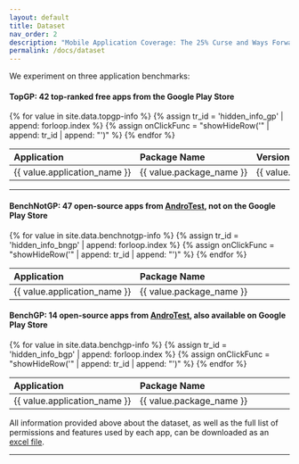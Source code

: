 ```yaml
---
layout: default
title: Dataset
nav_order: 2
description: "Mobile Application Coverage: The 25% Curse and Ways Forward"
permalink: /docs/dataset
---
```




<script type="text/javascript">
        function showHideRow(row) {
            //$("#" + row).toggle();
        }
</script>

<style>
    table {
        overflow-x: auto;
        display: block;
        table-layout:fixed;
        white-space: nowrap;
    }
    .table_dataset .hidden_info {
        display: none;
    }
    .table_dataset {
        border-collapse: collapse;
    }
    .table_dataset tr.app_short:hover td {
        /*background-color: #E6E6FA;*/
    }
    
    td.app, th.app {
        min-width: 150px
    }

    td.package, th.package {
        min-width: 285px
    }
    
</style>

<!-- 
### Selected Google Play Applications

Here put a list of all the applications and on click show the detailed info from the table, should be loaded from excel !-->

We experiment on three application benchmarks: 


#### TopGP: 42 top-ranked free apps from the Google Play Store

<table id="table_topgp" class="table_dataset">
    <thead>
        <tr>
            <th style="text-align: left"> Application</th>
            <th style="text-align: left"> Package Name</th>
            <th style="text-align: left"> Version</th>
            <th style="text-align: left"> Category</th>
            <th style="text-align: left"> Downloads</th>
            <th style="text-align: left"> Popularity</th>
            <th style="text-align: left"> # Activities</th>
            <th style="text-align: left"> Minimum SDK</th>
            <th style="text-align: left"> Target SDK</th>
            <th style="text-align: left"> # Permissions (in Manifest)</th>
            <th style="text-align: left"> # Features (in Manifest)</th>
        </tr>
    </thead>
    <tbody>
    {% for value in site.data.topgp-info %}
    {% assign tr_id = 'hidden_info_gp' | append: forloop.index %}
    {% assign onClickFunc = "showHideRow('" | append: tr_id | append: "')" %}
    <tr onClick="{{ onClickFunc }}" class="app_short">
        <td style="text-align: left"> {{ value.application_name }}</td>
        <td style="text-align: left"> {{ value.package_name }}</td>
        <td style="text-align: left"> {{ value.version }}</td>
        <td style="text-align: left"> {{ value.category }}</td>
        <td style="text-align: left"> {{ value.downloads }}</td>
        <td style="text-align: left"> {{ value.popularity_rank }}</td>
        <td style="text-align: left"> {{ value.activities }}</td>
        <td style="text-align: left"> {{ value.min_sdk }}</td>
        <td style="text-align: left"> {{ value.target_sdk }}</td>
        <td style="text-align: left"> {{ value.num_permissions }}</td>
        <td style="text-align: left"> {{ value.num_features }}</td>
    </tr>
    <tr id= {{ tr_id }} class="hidden_info">
    <!--td></td-->
    <td colspan="11">
        <table>
            <thead>
                <tr>
                    <th style="text-align: left"> List of permissions (in Manifest)</th>
                </tr>
            </thead>
            <tbody>
                {% assign permissions = value.permissions | split: "; " %}
                <tr>
                    <td style="text-align: left"> 
                    {% for permission in permissions %}
                        <tr> <td>{{ permission }}</td></tr>
                    {% endfor %}
                    </td>
                </tr>
                {% assign features = value.features | split: "; " %}
                <thead>
                    <tr>
                        <th style="text-align: left"> List of features (in Manifest)</th>
                    </tr>
                </thead>
                <tr>
                    <td style="text-align: left"> 
                    {% for feature in features %}
                        <tr> <td>{{ feature | split: "implied" | first}}</td></tr>
                    {% endfor %}
                    </td>
                </tr>
            </tbody>
        </table>
    </td>
    </tr>
    {% endfor %}
    </tbody>
</table>

<!--a href="../assets/images/apps-latest.png">
    <img 
        src="../assets/images/apps-latest.png"
        alt="Selected Google Play Applications"
    >
</a-->

---

<!-- 
### Selected Benchmark Applications


We also experiment on a subset applications from the [AndroTest dataset](http://www.cc.gatech.edu/∼orso/software/androtest). From 68 applications originally present in the dataset, we exclude 7 apps which crash on startup and for which we can not reliably identify source code.

We reconstitute the dataset by selecting the latest available version for each of the 61 applications as of 2023.
We further divide it into two datasets depending on whether the applications are also available on the Google Play Store or not, namely:
-->

#### BenchNotGP: 47 open-source apps from [AndroTest](http://www.cc.gatech.edu/∼orso/software/androtest), not on the Google Play Store


<table id="table_bgp" class="table_dataset">
    <thead>
        <tr>
            <th style="text-align: left" class="app"> Application</th>
            <th style="text-align: left"  class="package"> Package Name</th>
            <th style="text-align: left"> Used Version (Latest)</th>
            <th style="text-align: left"> Original Version</th>
            <th style="text-align: left"> Year</th>
            <th style="text-align: left"> Source</th>
            <th style="text-align: left"> # Activities</th>
            <th style="text-align: left"> Minimum SDK</th>
            <th style="text-align: left"> Target SDK</th>
            <th style="text-align: left"> # Permissions (in Manifest)</th>
            <th style="text-align: left"> # Features (in Manifest)</th>
        </tr>
    </thead>
    <tbody>
    {% for value in site.data.benchnotgp-info %}
    {% assign tr_id = 'hidden_info_bngp' | append: forloop.index %}
    {% assign onClickFunc = "showHideRow('" | append: tr_id | append: "')" %}
    <tr onClick="{{ onClickFunc }}" class="app_short">
        <td style="text-align: left" class="app"> {{ value.application_name }}</td>
        <td style="text-align: left" class="package"> {{ value.package_name }}</td>
        <td style="text-align: left"> {{ value.current_version }}</td>
        <td style="text-align: left"> {{ value.original_version }}</td>
        <td style="text-align: left"> {{ value.year }}</td>
        <td style="text-align: left"> {{ value.source }}</td>
        <td style="text-align: left"> {{ value.activities }}</td>
        <td style="text-align: left"> {{ value.min_sdk }}</td>
        <td style="text-align: left"> {{ value.target_sdk }}</td>
        <td style="text-align: left"> {{ value.num_permissions }}</td>
        <td style="text-align: left"> {{ value.num_features }}</td>
    </tr>
    <tr id= {{ tr_id }} class="hidden_info">
    <!--td></td-->
    <td colspan="10">
        <table>
            <thead>
                <tr>
                    <th style="text-align: left"> List of permissions (in Manifest)</th>
                </tr>
            </thead>
            <tbody>
                {% assign permissions = value.permissions | split: "; " %}
                <tr>
                    <td style="text-align: left"> 
                    {% for permission in permissions %}
                        <tr> <td>{{ permission }}</td></tr>
                    {% endfor %}
                    </td>
                </tr>
                {% assign features = value.features | split: "; " %}
                <thead>
                    <tr>
                        <th style="text-align: left"> List of features (in Manifest)</th>
                    </tr>
                </thead>
                <tr>
                    <td style="text-align: left"> 
                    {% for feature in features %}
                        <tr> <td>{{ feature | split: "implied" | first}}</td></tr>
                    {% endfor %}
                    </td>
                </tr>
            </tbody>
        </table>
    </td>
    </tr>
    {% endfor %}
    </tbody>
</table>



<!--a href="../assets/images/benchgp.png">
    <img 
        src="../assets/images/benchgp.png"
        alt="Selected Benchmark Applications (on Google Play)"
    >
</a>

<a href="../assets/images/benchnotgp.png">
    <img 
        src="../assets/images/benchnotgp.png"
        alt="Selected Benchmark Applications (not on Google Play)"
    >
</a-->


#### BenchGP: 14 open-source apps from [AndroTest](http://www.cc.gatech.edu/∼orso/software/androtest), also available on Google Play Store

<table id="table_bgp" class="table_dataset">
    <thead>
        <tr>
            <th style="text-align: left" class="app"> Application</th>
            <th style="text-align: left" class="package"> Package Name</th>
            <th style="text-align: left"> Used Version (Latest)</th>
            <th style="text-align: left;">Original Version</th>
            <th style="text-align: left"> Year</th>
            <th style="text-align: left"> Source</th>
            <th style="text-align: left"> # Activities</th>
            <th style="text-align: left"> Minimum SDK</th>
            <th style="text-align: left"> Target SDK</th>
            <th style="text-align: left"> # Permissions (in Manifest)</th>
            <th style="text-align: left"> # Features (in Manifest)</th>
        </tr>
    </thead>
    <tbody>
    {% for value in site.data.benchgp-info %}
    {% assign tr_id = 'hidden_info_bgp' | append: forloop.index %}
    {% assign onClickFunc = "showHideRow('" | append: tr_id | append: "')" %}
    <tr onClick="{{ onClickFunc }}" class="app_short">
        <td style="text-align: left" class="app"> {{ value.application_name }}</td>
        <td style="text-align: left" class="package"> {{ value.package_name }}</td>
        <td style="text-align: left"> {{ value.current_version }}</td>
        <td style="text-align: left"> {{ value.original_version }}</td>
        <td style="text-align: left"> {{ value.year }}</td>
        <td style="text-align: left"> {{ value.source }}</td>
        <td style="text-align: left"> {{ value.activities }}</td>
        <td style="text-align: left"> {{ value.min_sdk }}</td>
        <td style="text-align: left"> {{ value.target_sdk }}</td>
        <td style="text-align: left"> {{ value.num_permissions }}</td>
        <td style="text-align: left"> {{ value.num_features }}</td>
    </tr>
    <tr id= {{ tr_id }} class="hidden_info">
    <!--td></td-->
    <td colspan="11">
        <table>
            <thead>
                <tr>
                    <th style="text-align: left"> List of permissions (in Manifest)</th>
                </tr>
            </thead>
            <tbody>
                {% assign permissions = value.permissions | split: "; " %}
                <tr>
                    <td style="text-align: left"> 
                    {% for permission in permissions %}
                        <tr> <td>{{ permission }}</td></tr>
                    {% endfor %}
                    </td>
                </tr>
                {% assign features = value.features | split: "; " %}
                <thead>
                    <tr>
                        <th style="text-align: left"> List of features (in Manifest)</th>
                    </tr>
                </thead>
                <tr>
                    <td style="text-align: left"> 
                    {% for feature in features %}
                        <tr> <td>{{ feature | split: "implied" | first}}</td></tr>
                    {% endfor %}
                    </td>
                </tr>
            </tbody>
        </table>
    </td>
    </tr>
    {% endfor %}
    </tbody>
</table>

<div style="text-align: left"> 
    All information provided above about the dataset, as well as the full list of permissions and features used by each app, can be downloaded as an <a href="assets/data/BenchInfo.xlsx">excel file</a>.
</div>


---

<!--We provide additional details about the selected applications namely the application size, targeted SDK version and used permissions in this [excel file](assets/data/BenchInfo.xlsx).-->